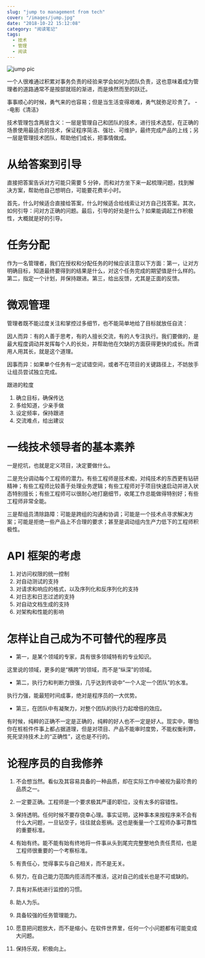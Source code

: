 ```yaml
---
slug: "jump to management from tech"
cover: "/images/jump.jpg"
date: "2018-10-22 15:12:08"
category: "阅读笔记"
tags:
  - 技术
  - 管理
  - 阅读
---
```


![jump pic](/images/jump.jpg)

一个人很难通过积累对事务负责的经验来学会如何为团队负责，这也意味着成为管理者的道路通常不是按部就班的渐进，而是焕然而至的跃迁。

事事顺心的时候，勇气来的也容易；但是当生活变得艰难，勇气就弥足珍贵了。 --电影《清洁》

技术管理包含两层含义：一层是管理自己和团队的技术，进行技术选型，在正确的场景使用最适合的技术，保证程序简洁、强壮、可维护，最终完成产品的上线；另一层是管理技术团队，帮助他们成长，把事情做成。

# 从给答案到引导

直接把答案告诉对方可能只需要 5 分钟，而和对方坐下来一起梳理问题，找到解决方案，帮助他自己想明白，可能要花费半小时。

首先，什么时候适合直接给答案，什么时候适合给线索让对方自己找答案。其次，如何引导：问对方正确的问题。最后，引导的好处是什么？如果能调起工作积极性，大概就是好的引导。

# 任务分配

作为一名管理者，我们在授权和分配任务的时候应该注意以下方面：第一，让对方明确目标，知道最终要得到的结果是什么，对这个任务完成的期望值是什么样的。第二，指定一个计划，并保持跟进。第三，给出反馈，尤其是正面的反馈。

# 微观管理

管理者既不能过度关注和掌控过多细节，也不能简单地给了目标就放任自流：

因人而异：有的人善于思考，有的人擅长交流，有的人专注执行。我们要做的，是最大程度调动并发挥每个人的长处，并帮助他在欠缺的方面获得更快的成长。所谓用人用其长，就是这个道理。

因事而异：如果单个任务有一定试错空间，或者不在项目的关键路径上，不妨放手让组员尝试独立完成。

跟进的粒度

1. 确立目标，确保传达
2. 多给知道，少亲手做
3. 设定频率，保持跟进
4. 交流难点，给出建议

# 一线技术领导者的基本素养

一是挖坑，也就是定义项目，决定要做什么。

二是充分调动每个工程师的潜力。有些工程师是技术痴，对纯技术的东西更有钻研精神；有些工程师比较善于处理业务逻辑；有些工程师对于项目快速启动并进入状态特别擅长；有些工程师可以很耐心地打磨细节，收尾工作总能做得特别好；有些工程师非常全能。

三是帮组员清除路障：可能是跨组的沟通和协调；可能是一个技术点寻求解决方案；可能是拒绝一些产品上不合理的要求；甚至是调动组内生产力低下的工程师积极性。

# API 框架的考虑

1. 对访问权限的统一控制
2. 对自动测试的支持
3. 对请求和响应的格式，以及序列化和反序列化的支持
4. 对日志和日志过滤的支持
5. 对自动文档生成的支持
6. 对架构和性能的影响

# 怎样让自己成为不可替代的程序员

- 第一，是某个领域的专家，具有很多领域特有的专业知识。

这里说的领域，更多的是“横跨”的领域，而不是“纵深”的领域。

- 第二，执行力和判断力很强，几乎达到传说中“一个人定一个团队”的水准。

执行力强，能最短时间成事，绝对是程序员的一大优势。

- 第三，在团队中有凝聚力，对整个团队的执行力起增倍的效应。

有时候，纯粹的正确不一定是正确的，纯粹的好人也不一定是好人。现实中，哪怕你在桩桩件件事上都占据道理，但是对项目、产品不能审时度势，不能权衡利弊，死死坚持技术上的“正确性”，这也是不行的。

# 论程序员的自我修养

1. 不会想当然。看似及其容易具备的一种品质，却在实际工作中被视为最珍贵的品质之一。

2. 一定要正确。工程师是一个要求极其严谨的职位，没有太多的容错性。

3. 保持透明。任何时候不要存侥幸心理。事实证明，这种事本来按程序来不会有什么大问题，一旦钻空子，往往就会惹祸。这也是衡量一个工程师办事可靠性的重要标准。

4. 有始有终。能不能有始有终地将一件事从头到尾完完整整地负责任贯彻，也是工程师很重要的一个考察标准。

5. 有责任心，觉得事实与自己相关，而不是无关。

6. 努力，在自己能力范围内揽活而不推活，这对自己的成长也是不可或缺的。

7. 具有对系统进行监控的习惯。

8. 助人为乐。

9. 具备较强的任务管理能力。

10. 愿意把问题放大，而不是缩小。在软件世界里，任何一个小问题都有可能变成大问题。

11. 保持乐观，积极向上。
